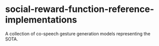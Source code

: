 # social-reward-function-reference-implementations
A collection of co-speech gesture generation models representing the SOTA.
